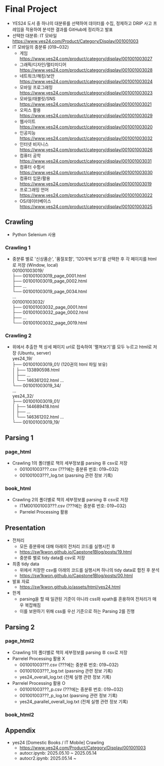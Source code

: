 # Final Project
- YES24 도서 중 하나의 대분류를 선택하여 데이터를 수집, 정제하고 DRIP 사고 프레임을 적용하여 분석한 결과를 GitHub에 정리하고 발표
- 선택한 대분류: IT 모바일 https://www.yes24.com/Product/Category/Display/001001003
- IT 모바일의 중분류 (019~032)
  - 게임 https://www.yes24.com/product/category/display/001001003027
  - 그래픽/디자인/멀티미디어 https://www.yes24.com/product/category/display/001001003028
  - 네트워크/해킹/보안 https://www.yes24.com/product/category/display/001001003024
  - 모바일 프로그래밍 https://www.yes24.com/product/category/display/001001003023
  - 모바일/태블릿/SNS https://www.yes24.com/product/category/display/001001003021
  - 오피스 활용 https://www.yes24.com/product/category/display/001001003029
  - 웹사이트 https://www.yes24.com/product/category/display/001001003020
  - 인공지능 https://www.yes24.com/product/category/display/001001003032
  - 인터넷 비지니스 https://www.yes24.com/product/category/display/001001003026
  - 컴퓨터 공학 https://www.yes24.com/product/category/display/001001003031
  - 컴퓨터 수험서 https://www.yes24.com/product/category/display/001001003030
  - 컴퓨터 입문/활용 https://www.yes24.com/product/category/display/001001003019
  - 프로그래밍 언어 https://www.yes24.com/product/category/display/001001003022
  - OS/데이터베이스 https://www.yes24.com/product/category/display/001001003025

## Crawling
- Python Selenium 사용
### Crawling 1
- 중분류 별로 '신상품순', '품절포함', '120개씩 보기'를 선택한 후 각 페이지를 html로 저장 (Window, local) \
001001003019/ \
├── 001001003019_page_0001.html \
├── 001001003019_page_0002.html \
├── ... \
└── 001001003019_page_0034.html \
... \
001001003032/ \
├── 001001003032_page_0001.html \
├── 001001003032_page_0002.html \
├── ... \
└── 001001003032_page_0019.html
### Crawling 2
- 위에서 추출한 책 상세 페이지 url로 접속하여 '펼쳐보기'를 모두 누르고 html로 저장 (Ubuntu, server) \
yes24_19/ \
├── 001001003019_01/ (120권의 html 파일 보유) \
│   ├── 133890598.html \
│   ├── ... \
│   └── 146361202.html ... \
└── 001001003019_34/ \
... \
yes24_32/ \
├── 001001003019_01/ \
│   ├── 144689418.html \
│   ├── ... \
│   └── 146361202.html ... \
└── 001001003019_19/

## Parsing 1
### page_html
- Crawling 1의 폴더별로 책의 세부정보를 parsing 후 csv로 저장
  - 001001003???.csv (???에는 중분류 번호: 019~032)
  - 001001003???_log.txt (pasrsing 관련 정보 기록)
 ### book_html
 - Crawling 2의 폴더별로 책의 세부정보를 parsing 후 csv로 저장
   - ITM001001003???.csv (???에는 중분류 번호: 019~032)
   - Parrelel Processing 활용
  
## Presentation
- 전처리
  - 모든 중분류에 대해 아래의 전처리 코드를 실행시킨 후
  - https://sw1kwon.github.io/Capstone1Blog/posts/19.html
  - 중분류 별로 tidy data를 csv로 저장
- 최종 tidy data
  - 위에서 저장한 csv를 아래의 코드를 실행시켜 하나의 tidy data로 합친 후 분석
  - https://sw1kwon.github.io/Capstone1Blog/posts/00.html
- 발표 자료
  - https://sw1kwon.github.io/assets/html/yes24.html
- 한계
  - parsing을 할 때 일관된 기준이 아니라 css와 xpath를 혼용하여 전처리가 매우 복잡해짐
  - 이를 보완하기 위해 css를 우선 기준으로 하는 Parsing 2를 진행
 
## Parsing 2
### page_html2
- Crawling 1의 폴더별로 책의 세부정보를 parsing 후 csv로 저장
- Parrelel Processing 활용 X
  - 001001003???.csv (???에는 중분류 번호: 019~032)
  - 001001003???_log.txt (pasrsing 관련 정보 기록)
  - yes24_overall_log.txt (전체 실행 관련 정보 기록)
- Parrelel Processing 활용 O
  - 001001003???_p.csv (???에는 중분류 번호: 019~032)
  - 001001003???_p_log.txt (pasrsing 관련 정보 기록)
  - yes24_parallel_overall_log.txt (전체 실행 관련 정보 기록)
### book_html2

## Appendix
- yes24 [Domestic Books / IT Mobile] Crawling
  - https://www.yes24.com/Product/Category/Display/001001003
  - autocr.ipynb: 2025.05.10 ~ 2025.05.14
  - autocr2.ipynb: 2025.05.14 ~
